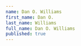 ```yaml
---
name: Dan O. Williams
first_name: Dan O.
last_name: Williams
full_name: Dan O. Williams
published: true
---
```

